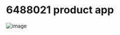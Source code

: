 # 6488021 product app
![image](https://github.com/rsrfay/6488021_product_app/assets/128398519/94c66f8d-7a69-4bdd-8176-80012b70748c)


